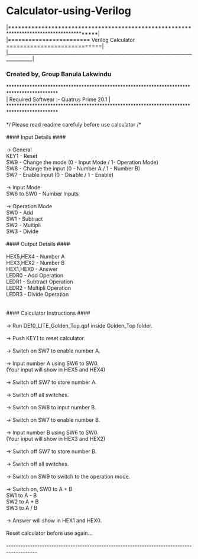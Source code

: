 # Calculator-using-Verilog
<p>
|*****************************************************************************************|
  </br>
|========================   Verilog Calculator   ============================|
</br>
|_________________________________________________________________________________________|
</br>
</p>
<h3>Created by, Group Banula Lakwindu</h3>
<p>
*******************************************************************************************
  </br>
| Required Softwear :- Quatrus Prime 20.1                                                 |
</br>
*******************************************************************************************
</br>
								</br>							
 */ Please read readme carefuly before use calculator /*						
</br>										</br>				
	#### Input Details ####		</br>									
							</br>								
	-> General			</br>										
	KEY1 - Reset		</br>										
	SW9 - Change the mode (0 - Input Mode / 1- Operation Mode)</br>					
	SW8 - Change the input (0 - Number A / 1 - Number B)	</br>					
	SW7 - Enable input (0 - Disable / 1 - Enable)		</br>					
													</br>		
	-> Input Mode				</br>								
	SW6 to SW0 - Number Inputs	</br>									
								</br>							
	-> Operation Mode		</br>										
	SW0 - Add				</br>										
	SW1 - Subtract			</br>									
	SW2 - Multipli			</br>									
	SW3 - Divide 			</br>									
							</br>							
	#### Output Details ####	</br>									
								</br>							
	HEX5,HEX4 - Number A		</br>									
	HEX3,HEX2 - Number B		</br>									
	HEX1,HEX0 - Answer			</br>								
	LEDR0 - Add Operation		</br>									
	LEDR1 - Subtract Operation	</br>									
	LEDR2 - Multipli Operation		</br>								
	LEDR3 - Divide Operation		</br>								
									</br>						
									</br>						
	#### Calculator Instructions ####			</br>						
											</br>				
	-> Run DE10_LITE_Golden_Top.qpf inside Golden_Top folder.	</br>				
														</br>	
	-> Push KEY1 to reset calculator.					</br>				
														</br>	
	-> Switch on SW7 to enable number A.				</br>				
														</br>	
	-> Input number A using SW6 to SW0.					</br>				
	(Your input will show in HEX5 and HEX4)				</br>				
														</br>	
	-> Switch off SW7 to store number A.				</br>				
														</br>	
	-> Switch off all switches.							</br>			
														</br>	
	-> Switch on SW8 to input number B.					</br>				
														</br>	
	-> Switch on SW7 to enable number B.				</br>				
														</br>	
	-> Input number B using SW6 to SW0.					</br>				
	(Your input will show in HEX3 and HEX2)				</br>				
														</br>	
	-> Switch off SW7 to store number B.				</br>				
														</br>	
	-> Switch off all switches.							</br>			
														</br>	
	-> Switch on SW9 to switch to the operation mode.	</br>					
														</br>	
	-> Switch on, SW0 to A + B							</br>			
		     	  SW1 to A - B							</br>			
		        SW2 to A * B							</br>			
		        SW3 to A / B							</br>			
														</br>	
	-> Answer will show in HEX1 and HEX0.				</br>				
														</br>	
	Reset calculator before use again...				</br>				
														</br>	
-------------------------------------------------------------------------------------------
</p>
